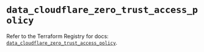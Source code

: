 # `data_cloudflare_zero_trust_access_policy`

Refer to the Terraform Registry for docs: [`data_cloudflare_zero_trust_access_policy`](https://registry.terraform.io/providers/cloudflare/cloudflare/5.9.0/docs/data-sources/zero_trust_access_policy).
